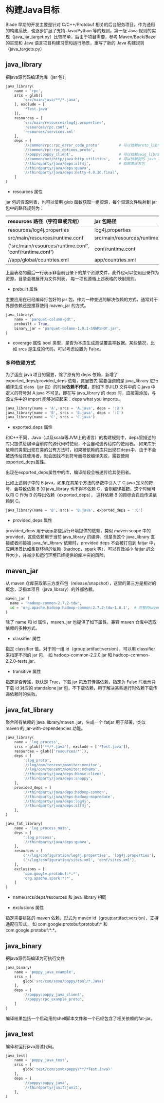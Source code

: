 # 构建Java目标 #

Blade 早期的开发主要是针对 C/C++/Protobuf 相关的后台服务项目，作为通用的构建系统，也逐步扩展了支持
Java/Python 等的规则。第一版 Java 规则的实现（java_jar_target.py）比较简单，后由于项目需要，参考
Maven/Buck/Bazel 的实现和 Java 语言项目构建习惯和运行场景，重写了新的 Java 构建规则（java_targets.py）

## java_library ##

把java源代码编译为库（jar 包）。

```python
java_library(
    name = 'rpc',
    srcs = glob([
        'src/main/java/**/*.java',
    ], exclude = [
        '*Test.java'
    ]),
    resources = [
        'src/main/resources/log4j.properties',
        'resources/rpc.conf',
        'resources/services.xml'
    ],
    deps = [
        '//common/rpc:rpc_error_code_proto'         # 可以依赖proto_library生成的java文件一起编译打包
        '//common/rpc:rpc_options_proto',
        '//poppy:poppy_client',                     # 可以依赖swig_library生成的java文件一起编译打包
        '//common/net/http/java:http_utilities',    # 可以依赖别的 java_library 目标
        '//thirdparty/java/deps:slf4j',             # 依赖第三方包
        '//thirdparty/java/deps:guava',
        '//thirdparty/java/deps:netty-4.0.36.final',
    ]
)
```

- resources 属性

jar 包的资源列表，也可以使用 glob 函数获取一组资源，每个资源文件映射到 jar 包中的路径规则为：

resources 路径（字符串或元组）|jar 包路径
:----|:----
resources/log4j.properties|log4j.properties
src/main/resources/runtime.conf|src/main/resources/runtime.conf
('src/main/resources/runtime.conf', 'conf/runtime.conf')|conf/runtime.conf
//app/global/countries.xml|app/countries.xml

上面表格的最后一行表示非当前目录下的某个资源文件，此外也可以使用目录作为资源，目录会被展开为文件列表，
每一项也遵循上述表格的映射规则。

- prebuilt 属性

主要应用在已经编译打包好的 jar 包，作为一种变通的解决依赖的方式，通常对于外部依赖还是推荐使用 maven_jar 的方式。

```python
java_library(
    name = 'parquet-column-gdt',
    prebuilt = True,
    binary_jar = 'parquet-column-1.9.1-SNAPSHOT.jar',
)
```

- coverage 属性
  bool 类型，是否为本库生成测试覆盖率数据。某些情况，比如 srcs 是生成的代码，可以考虑设置为 False。

### 多种依赖方式 ###

为了适应 java 项目的需要，除了原有的 deps 依赖，新增了 exported_deps/provided_deps 依赖，这里首先
需要强调的是 java_library 进行编译生成 class（jar 包）的时候**依赖不传递**，即如下 BUILD 文件中的
C.java 中定义的符号对 A.java 不可见，即在写 java_library 的 deps 时，应按需添加，与源文件中的
import 能够对应起来：deps what you imports。

```python
java_library(name = 'A', srcs = 'A.java', deps = ':B')
java_library(name = 'B', srcs = 'B.java', deps = ':C')
java_library(name = 'C', srcs = 'C.java')
```

- exported_deps 属性

和C++不同，Java（以及scala等JVM上的语言）的构建规则中，deps里描述的库只提供给编译当前库的源代码时使用，不会自动透传给库的使用者。
如果库所依赖的类型出现在类的公有方法时，如果被依赖的库只出现在deps中，由于不会被透传给其使用者，就会因找不到符号而导致编译失败，需要使用exported_deps属性。

出现在exported_deps属性中的库，编译阶段会被透传给其使用者。

比如上述例子中的 B.java，如果在其某个方法的参数中引入了 C.java 定义的符号，会导致依赖 B 的
java_library 也不得不依赖 C，否则编译报错，这个时候可以将 C 作为 B 的导出依赖（exported_deps），
这样依赖 B 的目标会自动传递依赖到 C。

```python
java_library(name = 'B', srcs = 'B.java', exported_deps = ':C')
```

- provided_deps 属性

provided_deps 用于表示那些运行环境提供的依赖，类似 maven scope 中的 provided，这些依赖用于当前
java_library 的编译，但是当这个 java_library 直接或者间接被 java_fat_library 依赖时，provided deps
不会被打包到 fatjar 中，应用场景比如集群环境的依赖（hadoop，spark 等），可以有效减小 fatjar 的文件大小，并减少和运行环境已经提供的库冲突的风险。

## maven_jar ##

从 maven 仓库获取第三方发布包（release/snapshot），这里的第三方是相对的概念，泛指本项目（java_library）的外部依赖。

```python
maven_jar (
  name = 'hadoop-common-2.7.2-tdw',
  id = 'org.apache.hadoop:hadoop-common:2.7.2-tdw-1.0.1',  # 完整的maven artifact id
)
```

除了 name 和 id 属性，maven_jar 也提供了如下属性，兼容 maven 仓库中选取依赖的多种方式。

- classifier 属性

指定 classifier 值，对于同一组 id（group:artifact:version），可以用 classifier 来指定不同的 jar 包，
如 hadoop-common-2.2.0.jar 和 hadoop-common-2.2.0-tests.jar。

- transitive 属性

指定是否传递，默认是 True，下载 jar 包及其传递依赖，指定为 False 时表示只下载 id 对应的 standalone
jar 包，不下载依赖，用于解决某些运行时依赖下载传递依赖时的失败。

## java_fat_library ##

聚合所有依赖的 java_library/maven_jar，生成一个 fatjar 用于部署，类似 maven 的 jar-with-dependencies 功能。

```python
java_library(
    name = 'log_process',
    srcs = glob(['**/*.java'], exclude = ['*Test.java']),
    resources = glob(['resources/*']),
    deps = [
        ':log_proto',
        '//log/com/tencent/monitor:monitor',
        '//log/com/tencent/monitor:schema',
        '//thirdparty/java/deps:hbase-client',
        '//thirdparty/java/deps:snappy',
    ],
    provided_deps = [
        '//thirdparty/java/deps:hadoop-common',
        '//thirdparty/java/deps:hadoop-mapreduce',
        '//thirdparty/java/deps:log4j',
        '//thirdparty/java/deps:slf4j',
    ],
)

java_fat_library(
    name = 'log_process_main',
    deps = [
        ':log_process',
        '//thirdparty/java/deps:guava',
    ],
    resources = [
        ('//log/configuration/log4j.properties', 'log4j.properties'),
        ('//log/configuration/sites.xml', 'conf/sites.xml'),
    ],
    exclusions = [
        'com.google.protobuf:*:*',
        'org.apache.spark:*:*',
    ]
)

```

- name/srcs/deps/resources 和 java_library 相同

- exclusions 属性

指定需要排除的 maven 依赖，形式为 maven id（group:artifact:version），支持通配符形式，
如 com.google.protobuf:protobuf:\* 和 com.google.protobuf:\*:\*。

## java_binary ##

把java源代码编译为可执行文件

```python
java_binary(
    name = 'poppy_java_example',
    srcs = [
        glob('src/com/soso/poppy/tool/*.Java)'
    ],
    deps = [
        '//poppy:poppy_java_client',
        '//poppy:rpc_example_proto',
    ]
)
```

编译结果包括一个启动用的shell脚本文件和一个已经包含了相关依赖的fat-jar。

## java_test ##

编译和运行java测试代码。

```python
java_test(
    name = 'poppy_java_test',
    srcs = [
        glob('test/com/soso/poppy/**/*Test.Java)'
    ],
    deps = [
        '//poppy:poppy_java',
        '//thirdparty/junit:junit',
    ],
)
```

